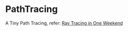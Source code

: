 # PathTracing
A Tiny Path Tracing, refer: [Ray Tracing in One Weekend](https://raytracing.github.io/books/RayTracingInOneWeekend.html)

